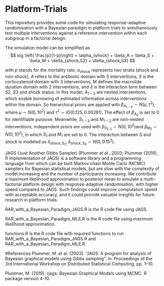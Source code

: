 # Platform-Trials

This repository provides some code for simulating response-adaptive randomisation with a Bayesian paradigm in platform trials to simultaneously test
multiple interventions against a reference intervention within each subgroup in a factorial design. 

The simulation model can be simplified as
$$ log \left( \frac{p}{1-p}\right) = \alpha_{shock} + \beta_A + \beta_S + \beta_M + \delta_{shock,S2} + \delta_{shock,S3}  $$

with $p$ stands for the mortality rate, $\alpha_{shock}$ represents two strata (shock and non-shock), $A$ refers to the
antibiotic domain with 5 interventions, $S$ is the corticosteroid domain with 3 interventions, $M$ defines the
macrolide duration domain with 2 interventions, and $\delta$ is the interaction term between $S2$, $S3$ and shock
status. In this model, $A_{1−5}$ are nested interventions, which enable borrowing of estimated information
across interventions within the domain. So hierarchical priors are applied with $\beta_{A_{1−4}} \sim N(\mu, \tau^2)$, where
$\mu \sim N(0, 10^2)$ and $\tau^2 \sim IG(0.125, 0.00281)$. The effect of $\beta_{A_{5}}$ is set to 0 for identifiable purpose. 
Meanwhile, $S_{1−3}$ and $M_{1−2}$ are non-nested interventions, independent priors are used with $\beta_{S_{2,3}} \sim N(0, 10^2)$and
$\beta_{M_2} \sim N(0, 10^2)$, in which $S_1$ and $M_1$ are set to 0. The interaction between S and shock is modeled as
$\delta_{shock,S_2}, \delta_{shock,S_3} \sim N(0, 0.15^2)$.


JAGS (Just Another Gibbs Sampler) (Plummer et al., 2003; Plummer (2019), R implementation of JAGS) is a software library and a programming language from
which can be built Markov chain Monte Carlo (MCMC) samplers for Bayesian statistical models, but are slow with the complexity of model 
increasing and the number of participants increasing. We contribute a maximum likelihood approximation to posterior mean
to simulate a multi-factorial platform design with response-adaptive randomisation, with higher speed compared to JAGS. Such
findings could improve computation speed with acceptable accuracy, and it could provide valuable
insights for future research in platform trials. 

RAR_with_a_Bayesian_Paradigm_JAGS.R is the R code file using JAGS.

RAR_with_a_Bayesian_Paradigm_MLE.R is the R code file using maximum likelihood approximation.

functions.R is the R code file with required functions to run RAR_with_a_Bayesian_Paradigm_JAGS.R and RAR_with_a_Bayesian_Paradigm_MLE.R.

#References
Plummer, M. et al. (2003). “JAGS: A program for analysis of Bayesian graphical models using Gibbs
sampling”. In: Proceedings of the 3rd International Workshop on Distributed Statistical Computing,
pp. 1–10.

Plummer, M. (2019). rjags: Bayesian Graphical Models using MCMC. R package version 4-10. 